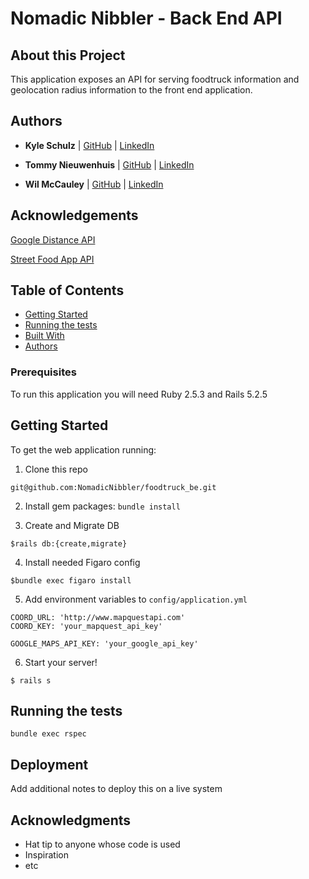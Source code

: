 # Nomadic Nibbler - Back End API

## About this Project
This application exposes an API for serving foodtruck information and geolocation radius information to the front end application.

## Authors
- **Kyle Schulz**
|    [GitHub](https://github.com/kylejschulz) |
[LinkedIn](https://www.linkedin.com/in/kyle-schulz-204056209/)

- **Tommy Nieuwenhuis**
|    [GitHub](https://github.com/tsnieuwen) |
[LinkedIn](https://www.linkedin.com/in/thomasnieuwenhuis/)

- **Wil McCauley**
|    [GitHub](https://github.com/wil-mcc) |
[LinkedIn](https://www.linkedin.com/in/wil-mccauley/)

## Acknowledgements

[Google Distance API](https://developers.google.com/maps/documentation/distance-matrix/overview)

[Street Food App API](https://streetfoodapp.com/api)

## Table of Contents

- [Getting Started](#getting-started)
- [Running the tests](#running-the-tests)
- [Built With](#built-with)
- [Authors](#authors)

### Prerequisites

To run this application you will need Ruby 2.5.3 and Rails 5.2.5

## Getting Started

To get the web application running:

1. Clone this repo
```
git@github.com:NomadicNibbler/foodtruck_be.git
```

2. Install gem packages: `bundle install`

3. Create and Migrate DB
```
$rails db:{create,migrate}
```
4. Install needed Figaro config
```
$bundle exec figaro install
```
5. Add environment variables to `config/application.yml`

```
COORD_URL: 'http://www.mapquestapi.com'
COORD_KEY: 'your_mapquest_api_key'

GOOGLE_MAPS_API_KEY: 'your_google_api_key'
```

6. Start your server!
```
$ rails s
```

## Running the tests

```
bundle exec rspec
```

## Deployment

Add additional notes to deploy this on a live system

## Acknowledgments

  - Hat tip to anyone whose code is used
  - Inspiration
  - etc
